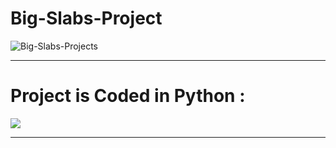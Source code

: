 <h1>Big-Slabs-Project</h1>

![Big-Slabs-Projects](https://socialify.git.ci/Ublinix/Big-Slabs-Projects/image?font=Raleway&language=1&name=1&owner=1&pattern=Overlapping%20Hexagons&stargazers=1&theme=Dark)

---
<h1>Project is Coded in Python : </h1>
<img src="https://imgs.search.brave.com/vB3rIUOwUdSCy9FquSiK2jlHfO7i8b1KcIbEvkFdqWs/rs:fit:1200:1200:1/g:ce/aHR0cHM6Ly9sb2dv/cy1kb3dubG9hZC5j/b20vd3AtY29udGVu/dC91cGxvYWRzLzIw/MTYvMTAvUHl0aG9u/X2xvZ29faWNvbi5w/bmc" width : 500 height : 500 >

---
